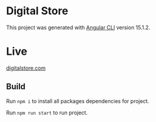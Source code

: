 # Digital Store

This project was generated with [Angular CLI](https://github.com/angular/angular-cli) version 15.1.2.

# Live 

[digitalstore.com](https://incomparable-sprinkles-51fd49.netlify.app/)


## Build

Run `npm i` to install all packages dependencies for project.

Run `npm run start` to run project.



